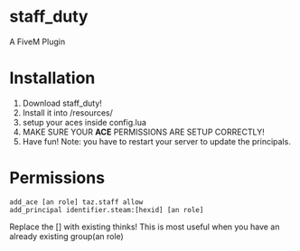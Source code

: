 # staff_duty
A FiveM Plugin

# Installation
1. Download staff_duty!
2. Install it into /resources/<resourceName>
3. setup your aces inside config.lua
4. MAKE SURE YOUR **ACE** PERMISSIONS ARE SETUP CORRECTLY!
5. Have fun!
Note: you have to restart your server to update the principals.

# Permissions
```
add_ace [an role] taz.staff allow
add_principal identifier.steam:[hexid] [an role]
```
Replace the [] with existing thinks!
This is most useful when you have an already existing group(an role)
